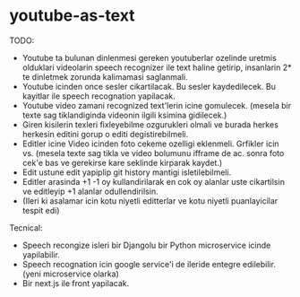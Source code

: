 # youtube-as-text

TODO: 

- Youtube ta bulunan dinlenmesi gereken youtuberlar ozelinde uretmis olduklari videolarin speech recognizer ile text haline getirip, insanlarin 2* te dinletmek zorunda kalimamasi saglanmali. 
- Youtube icinden once sesler cikartilacak. Bu sesler kaydedilecek. Bu kayitlar ile speech recognation yapilacak. 
- Youtube video zamani recognized text'lerin icine gomulecek. (mesela bir texte sag tiklandiginda videonin ilgili ksimina gidilecek.)
- Giren kisilerin texleri fixleyebilme ozgurukleri olmali ve burada herkes herkesin editini gorup o editi degistirebilmeli. 
- Editler icine Video icinden foto cekeme ozelligi eklenmeli. Grfikler icin vs. (mesela texte sag tikla ve video bolumunu ifframe de ac. sonra foto cek'e bas ve gerekirse kare seklinde kirparak kaydet.)
- Edit ustune edit yapiplip git history mantigi isletilebilmeli. 
- Editler arasinda +1 -1 oy kullandirilarak en cok oy alanlar uste cikartilsin ve editleyip +1 alanlar odullendirilsin. 
- (Ileri ki asalamar icin kotu niyetli editterlar ve kotu niyetli puanlayicilar tespit edi)


Tecnical: 
- Speech recongize isleri bir Djangolu bir Python microservice icinde yapilabilir. 
- Speech recognation icin google service'i de ileride entegre edilebilir. (yeni microservice olarka)
- Bir next.js ile front yapilacak. 
